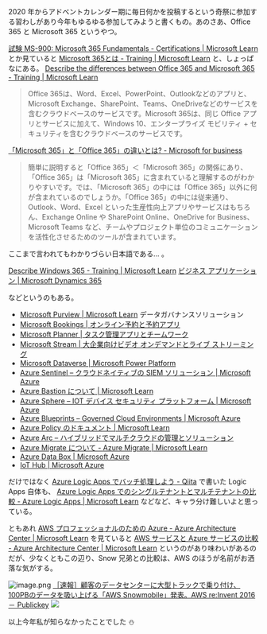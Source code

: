 2020 年からアドベントカレンダー期に毎日何かを投稿するという奇祭に参加する習わしがあり今年もゆるゆる参加してみようと書くもの。あのさあ、Office 365 と Microsoft 365 というやつ。

[試験 MS-900: Microsoft 365 Fundamentals - Certifications | Microsoft Learn](https://learn.microsoft.com/ja-jp/certifications/exams/ms-900) とか見ていると
[Microsoft 365とは - Training | Microsoft Learn](https://learn.microsoft.com/ja-jp/training/modules/what-is-m365/) と、しょっぱなにある。
[Describe the differences between Office 365 and Microsoft 365 - Training | Microsoft Learn](https://learn.microsoft.com/ja-jp/training/modules/what-is-m365/2-describe-differences-office-365-microsoft-365-windows-365)

> Office 365は、Word、Excel、PowerPoint、Outlookなどのアプリと、Microsoft Exchange、SharePoint、Teams、OneDriveなどのサービスを含むクラウドベースのサービスです。Microsoft 365は、同じ Office アプリとサービスに加えて、Windows 10、エンタープライズ モビリティ + セキュリティを含むクラウドベースのサービスです。

[「Microsoft 365」と「Office 365」の違いとは? - Microsoft for business](https://www.microsoft.com/ja-jp/biz/smb/column-difference-microsoft-365-office-365.aspx)

> 簡単に説明すると「Office 365」＜「Microsoft 365」の関係にあり、「Office 365」は「Microsoft 365」に含まれていると理解するのがわかりやすいです。では、「Microsoft 365」の中には「Office 365」以外に何が含まれているのでしょうか。「Office 365」の中には従来通り、Outlook、Word、Excel といった生産性向上アプリやサービスはもちろん、Exchange Online や SharePoint Online、OneDrive for Business、Microsoft Teams など、チームやプロジェクト単位のコミュニケーションを活性化させるためのツールが含まれています。

ここまで言われてもわかりづらい日本語である... 。

[Describe Windows 365 - Training | Microsoft Learn](https://learn.microsoft.com/ja-jp/training/modules/what-is-m365/3-describe-windows-365)
[ビジネス アプリケーション | Microsoft Dynamics 365](https://dynamics.microsoft.com/ja-jp/)

などというのもある。

- [Microsoft Purview | Microsoft Learn](https://learn.microsoft.com/ja-jp/purview/)  データガバナンスソリューション
- [Microsoft Bookings | オンライン予約と予約アプリ](https://www.microsoft.com/ja-jp/microsoft-365/business/scheduling-and-booking-app)
- [Microsoft Planner | タスク管理アプリとチームワーク](https://www.microsoft.com/ja-jp/microsoft-365/business/task-management-software)
- [Microsoft Stream | 大企業向けビデオ オンデマンドとライブ ストリーミング](https://www.microsoft.com/ja-jp/microsoft-365/microsoft-stream)
- [Microsoft Dataverse | Microsoft Power Platform](https://powerplatform.microsoft.com/ja-jp/dataverse/)
- [Azure Sentinel – クラウドネイティブの SIEM ソリューション | Microsoft Azure](https://azure.microsoft.com/ja-jp/products/microsoft-sentinel/)
- [Azure Bastion について | Microsoft Learn](https://learn.microsoft.com/ja-jp/azure/bastion/bastion-overview)
- [Azure Sphere – IOT デバイス セキュリティ プラットフォーム | Microsoft Azure](https://azure.microsoft.com/ja-jp/products/azure-sphere/)
- [Azure Blueprints – Governed Cloud Environments | Microsoft Azure](https://azure.microsoft.com/ja-jp/products/blueprints/)
- [Azure Policy のドキュメント | Microsoft Learn](https://learn.microsoft.com/ja-jp/azure/governance/policy/)
- [Azure Arc – ハイブリッドでマルチクラウドの管理とソリューション](https://azure.microsoft.com/ja-jp/products/azure-arc/)
- [Azure Migrate について - Azure Migrate | Microsoft Learn](https://learn.microsoft.com/ja-jp/azure/migrate/migrate-services-overview)
- [Azure Data Box | Microsoft Azure](https://azure.microsoft.com/ja-jp/products/databox/)
- [IoT Hub | Microsoft Azure](https://azure.microsoft.com/ja-jp/products/iot-hub/)

だけではなく [Azure Logic Apps でバッチ処理しよう - Qiita](https://qiita.com/e99h2121/items/a69e40d016f5df01b061) で書いた Logic Apps 自体も、
[Azure Logic Apps でのシングルテナントとマルチテナントの比較 - Azure Logic Apps | Microsoft Learn](https://learn.microsoft.com/ja-jp/azure/logic-apps/single-tenant-overview-compare) などなど、キャラ分け難しいよと思っている。

ともあれ [AWS プロフェッショナルのための Azure - Azure Architecture Center | Microsoft Learn](https://learn.microsoft.com/ja-jp/azure/architecture/aws-professional/) を見ていると
[AWS サービスと Azure サービスの比較 - Azure Architecture Center | Microsoft Learn](https://learn.microsoft.com/ja-jp/azure/architecture/aws-professional/services) というのがあり味わいがあるのだが、少なくともこの辺り、Snow 兄弟との比較は、AWS のほうが名前がお洒落な気がする。

![image.png](https://qiita-image-store.s3.ap-northeast-1.amazonaws.com/0/93824/6a7f8a06-7c5a-c5f1-97b6-e8f664d0da9f.png)
[［速報］顧客のデータセンターに大型トラックで乗り付け、100PBのデータを吸い上げる「AWS Snowmobile」発表。AWS re:Invent 2016 － Publickey](https://www.publickey1.jp/blog/16/100pbaws_snowmobileaws_reinvent_2016.html)
![](https://www.publickey1.jp/2016/reinvent201621.jpg)

以上今年私が知らなかったことでした :snowman: 
